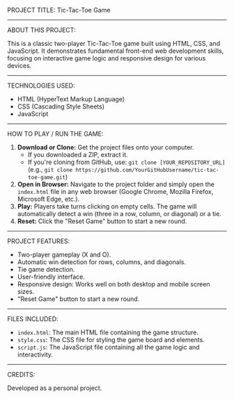 PROJECT TITLE: Tic-Tac-Toe Game

---

ABOUT THIS PROJECT:

This is a classic two-player Tic-Tac-Toe game built using HTML, CSS, and JavaScript. It demonstrates fundamental front-end web development skills, focusing on interactive game logic and responsive design for various devices.

---

TECHNOLOGIES USED:

* HTML (HyperText Markup Language)
* CSS (Cascading Style Sheets)
* JavaScript

---

HOW TO PLAY / RUN THE GAME:

1.  **Download or Clone:** Get the project files onto your computer.
    * If you downloaded a ZIP, extract it.
    * If you're cloning from GitHub, use: `git clone [YOUR_REPOSITORY_URL]` (e.g., `git clone https://github.com/YourGitHubUsername/tic-tac-toe-game.git`)
2.  **Open in Browser:** Navigate to the project folder and simply open the `index.html` file in any web browser (Google Chrome, Mozilla Firefox, Microsoft Edge, etc.).
3.  **Play:** Players take turns clicking on empty cells. The game will automatically detect a win (three in a row, column, or diagonal) or a tie.
4.  **Reset:** Click the "Reset Game" button to start a new round.

---

PROJECT FEATURES:

* Two-player gameplay (X and O).
* Automatic win detection for rows, columns, and diagonals.
* Tie game detection.
* User-friendly interface.
* Responsive design: Works well on both desktop and mobile screen sizes.
* "Reset Game" button to start a new round.

---

FILES INCLUDED:

* `index.html`: The main HTML file containing the game structure.
* `style.css`: The CSS file for styling the game board and elements.
* `script.js`: The JavaScript file containing all the game logic and interactivity.

---

CREDITS:

Developed as a personal project.
